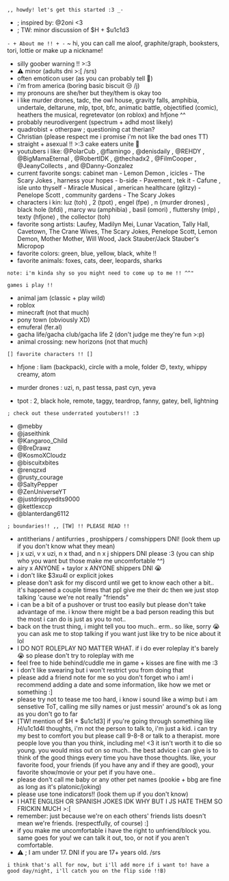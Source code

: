 ` ,, howdy! let's get this started :3 _- `

- ; inspired by: @2oni <3
- ; TW: minor discussion of $H + $u1c1d3

` - + About me !! + - `
~ hi, you can call me aloof, graphite/graph, booksters, tori, lottie or make up a nickname!

- silly goober warning !! >:3
- ⚠️ minor (adults dni >:[ /srs)
- often emoticon user (as you can probably tell 🤭)
- i'm from america (boring basic biscuit 😒 /j)
- my pronouns are she/her but they/them is okay too
- i like murder drones, tadc, the owl house, gravity falls, amphibia, undertale, deltarune, mlp, tpot, bfc, animatic battle, objectified (comic), heathers the musical, regretevator (on roblox) and hfjone ^^ 
- probably neurodivergent (spectrum + adhd most likely)
- quadrobist + otherpaw ; questioning cat therian?
- Christian (please respect me i promise i'm not like the bad ones TT)
- straight + asexual !! >:3 cake eaters unite 🙌
- youtubers i like: @PolarCub , @flamingo , @denisdaily , @REHDY , @BigMamaEternal , @RobertIDK , @thechadx2 , @FilmCooper , @JeanyCollects , and @Danny-Gonzalez
- current favorite songs: cabinet man - Lemon Demon , icicles - The Scary Jokes , harness your hopes - b-side - Pavement , tek it - Cafune , isle unto thyself - Miracle Musical , american healthcare (glitzy) - Penelope Scott , community gardens - The Scary Jokes
- characters i kin: luz (toh) , 2 (tpot) , engel (fpe) , n (murder drones) , black hole (bfdi) , marcy wu (amphibia) , basil (omori) , fluttershy (mlp) , texty (hfjone) , the collector (toh) 
- favorite song artists: Laufey, Madilyn Mei, Lunar Vacation, Tally Hall, Cavetown, The Crane Wives, The Scary Jokes, Penelope Scott, Lemon Demon, Mother Mother, Will Wood, Jack Stauber/Jack Stauber's Micropop
- favorite colors: green, blue, yellow, black, white !!
- favorite animals: foxes, cats, deer, leopards, sharks

` note: i'm kinda shy so you might need to come up to me !! ^^" `

` games i play !! `
- animal jam (classic + play wild)
- roblox
- minecraft (not that much)
- pony town (obviously XD)
- emuferal (fer.al)
- gacha life/gacha club/gacha life 2 (don't judge me they're fun >:p)
- animal crossing: new horizons (not that much)

` [] favorite characters !! [] `
>
- hfjone : liam (backpack), circle with a mole, folder 😍, texty, whippy creamy, atom
>
- murder drones : uzi, n, past tessa, past cyn, yeva
>
- tpot : 2, black hole, remote, taggy, teardrop, fanny, gatey, bell, lightning

` ; check out these underrated youtubers!! :3 `
- @mebby
- @jaseithink
- @Kangaroo_Child
- @BreDrawz
- @KosmoXCloudz
- @biscuitxbites
- @renqzxd
- @rusty_courage
- @SaltyPepper
- @ZenUniverseYT
- @justdrippyedits9000
- @kettlexccp
- @blanterdang6112 

` ; boundaries!! ,, [TW] !! PLEASE READ !! `
- antitherians / antifurries , proshippers / comshippers DNI! (look them up if you don't know what they mean)
- j x uzi, v x uzi, n x thad, and n x j shippers DNI please :3 (you can ship who you want but those make me uncomfortable ^^)
- airy x ANYONE + taylor x ANYONE shippers DNI 😭
- i don't like $3xu4l or explicit jokes
- please don't ask for my discord until we get to know each other a bit.. it's happened a couple times that ppl give me their dc then we just stop talking 'cause we're not really "friends"
- i can be a bit of a pushover or trust too easily but please don't take advantage of me. i know there might be a bad person reading this but the most i can do is just as you to not..
- back on the trust thing, i might tell you too much.. erm.. so like, sorry 😭 you can ask me to stop talking if you want just like try to be nice about it lol
- I DO NOT ROLEPLAY NO MATTER WHAT. if i do ever roleplay it's barely 😭 so please don't try to roleplay with me
- feel free to hide behind/cuddle me in game + kisses are fine with me :3
- i don't like swearing but i won't restrict you from doing that
- please add a friend note for me so you don't forget who i am! i recommend adding a date and some information, like how we met or something :]
- please try not to tease me too hard, i know i sound like a wimp but i am sensetive ToT, calling me silly names or just messin' around's ok as long as you don't go to far
- [TW! mention of $H + $u1c1d3] if you're going through something like $H/$u1c1d4l thoughts, i'm not the person to talk to, i'm just a kid. i can try my best to comfort you but please call 9-8-8 or talk to a therapist. more people love you than you think, including me! <3 it isn't worth it to die so young. you would miss out on so much.. the best advice i can give is to think of the good things every time you have those thoughts. like, your favorite food, your friends (if you have any and if they are good), your favorite show/movie or your pet if you have one.. 
- please don't call me baby or any other pet names (pookie + bbg are fine as long as it's platonic/joking)
- please use tone indicators!! (look them up if you don't know)
- I HATE ENGLISH OR SPANISH JOKES IDK WHY BUT I JS HATE THEM SO FRICKIN MUCH >:[
- remember: just because we're on each others' friends lists doesn't mean we're friends. (respectfully, of course) :]
- if you make me uncomfortable i have the right to unfriend/block you. same goes for you! we can talk it out, too, or not if you aren't comfortable.
- ⚠️ ; I am under 17. DNI if you are 17+ years old. /srs

` i think that's all for now, but i'll add more if i want to! have a good day/night, i'll catch you on the flip side !!B) `

<!---
2al00f/2al00f is a ✨ special ✨ repository because its `README.md` (this file) appears on your GitHub profile.
You can click the Preview link to take a look at your changes.
--->
